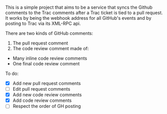 This is a simple project that aims to be a service that syncs the Github comments to the Trac comments after a Trac ticket is tied to a pull request. It works by being the webhook address for all GitHub's events and by posting to Trac via its XML-RPC api.

There are two kinds of GitHub comments:

1. The pull request comment
2. The code review comment made of:

- Many inline code review comments
- One final code review comment

To do:

- [x] Add new pull request comments
- [ ] Edit pull request comments
- [x] Add new code review comments
- [x] Add code review comments
- [ ] Respect the order of GH posting
